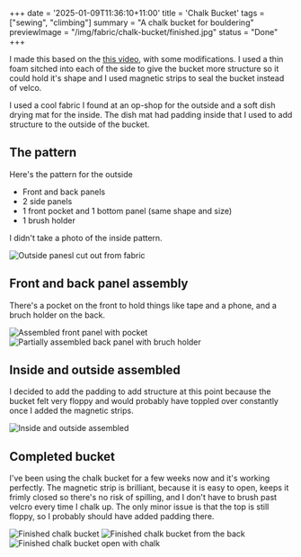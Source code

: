 +++
date = '2025-01-09T11:36:10+11:00'
title = 'Chalk Bucket'
tags = ["sewing", "climbing"]
summary = "A chalk bucket for bouldering"
previewImage = "/img/fabric/chalk-bucket/finished.jpg"
status = "Done"
+++

I made this based on the [this video](https://www.youtube.com/watch?v=k9VXcxhBZAg), with some modifications. I used a thin foam sitched into each of the side to give the bucket more structure so it could hold it's shape and I used magnetic strips to seal the bucket instead of velco.

I used a cool fabric I found at an op-shop for the outside and a soft dish drying mat for the inside. The dish mat had padding inside that I used to add structure to the outside of the bucket.

## The pattern

Here's the pattern for the outside
- Front and back panels
- 2 side panels
- 1 front pocket and 1 bottom panel (same shape and size)
- 1 brush holder

I didn't take a photo of the inside pattern.

![Outside panesl cut out from fabric](/img/fabric/chalk-bucket/pattern.jpg)

## Front and back panel assembly

There's a pocket on the front to hold things like tape and a phone, and a bruch holder on the back.

![Assembled front panel with pocket](/img/fabric/chalk-bucket/front-panel.jpg) 
![Partially assembled back panel with bruch holder](/img/fabric/chalk-bucket/back-panel.jpg) 

## Inside and outside assembled

I decided to add the padding to add structure at this point because the bucket felt very floppy and would probably have toppled over constantly once I added the magnetic strips.

![Inside and outside assembled](/img/fabric/chalk-bucket/inside-and-outside.jpg) 

## Completed bucket

I've been using the chalk bucket for a few weeks now and it's working perfectly. The magnetic strip is brilliant, because it is easy to open, keeps it frimly closed so there's no risk of spilling, and I don't have to brush past velcro every time I chalk up. The only minor issue is that the top is still floppy, so I probably should have added padding there.

![Finished chalk bucket](/img/fabric/chalk-bucket/finished.jpg) 
![Finished chalk bucket from the back](/img/fabric/chalk-bucket/finished-back.jpg) 
![Finished chalk bucket open with chalk](/img/fabric/chalk-bucket/finished-with-chalk.jpg)